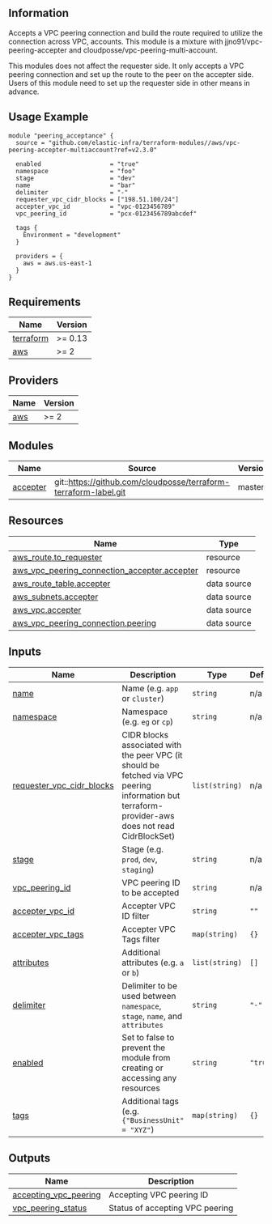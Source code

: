 <!-- BEGINNING OF PRE-COMMIT-TERRAFORM DOCS HOOK -->
## Information

Accepts a VPC peering connection and build the route required to utilize the connection across VPC, accounts.
This module is a mixture with jjno91/vpc-peering-accepter and cloudposse/vpc-peering-multi-account.

This modules does not affect the requester side. It only accepts a VPC peering connection and
set up the route to the peer on the accepter side.
Users of this module need to set up the requester side in other means in advance.

## Usage Example

```hcl
module "peering_acceptance" {
  source = "github.com/elastic-infra/terraform-modules//aws/vpc-peering-accepter-multiaccount?ref=v2.3.0"

  enabled                   = "true"
  namespace                 = "foo"
  stage                     = "dev"
  name                      = "bar"
  delimiter                 = "-"
  requester_vpc_cidr_blocks = ["198.51.100/24"]
  accepter_vpc_id           = "vpc-0123456789"
  vpc_peering_id            = "pcx-0123456789abcdef"

  tags {
    Environment = "development"
  }

  providers = {
    aws = aws.us-east-1
  }
}
```

## Requirements

| Name | Version |
|------|---------|
| <a name="requirement_terraform"></a> [terraform](#requirement\_terraform) | >= 0.13 |
| <a name="requirement_aws"></a> [aws](#requirement\_aws) | >= 2 |

## Providers

| Name | Version |
|------|---------|
| <a name="provider_aws"></a> [aws](#provider\_aws) | >= 2 |

## Modules

| Name | Source | Version |
|------|--------|---------|
| <a name="module_accepter"></a> [accepter](#module\_accepter) | git::https://github.com/cloudposse/terraform-terraform-label.git | master |

## Resources

| Name | Type |
|------|------|
| [aws_route.to_requester](https://registry.terraform.io/providers/hashicorp/aws/latest/docs/resources/route) | resource |
| [aws_vpc_peering_connection_accepter.accepter](https://registry.terraform.io/providers/hashicorp/aws/latest/docs/resources/vpc_peering_connection_accepter) | resource |
| [aws_route_table.accepter](https://registry.terraform.io/providers/hashicorp/aws/latest/docs/data-sources/route_table) | data source |
| [aws_subnets.accepter](https://registry.terraform.io/providers/hashicorp/aws/latest/docs/data-sources/subnets) | data source |
| [aws_vpc.accepter](https://registry.terraform.io/providers/hashicorp/aws/latest/docs/data-sources/vpc) | data source |
| [aws_vpc_peering_connection.peering](https://registry.terraform.io/providers/hashicorp/aws/latest/docs/data-sources/vpc_peering_connection) | data source |

## Inputs

| Name | Description | Type | Default | Required |
|------|-------------|------|---------|:--------:|
| <a name="input_name"></a> [name](#input\_name) | Name  (e.g. `app` or `cluster`) | `string` | n/a | yes |
| <a name="input_namespace"></a> [namespace](#input\_namespace) | Namespace (e.g. `eg` or `cp`) | `string` | n/a | yes |
| <a name="input_requester_vpc_cidr_blocks"></a> [requester\_vpc\_cidr\_blocks](#input\_requester\_vpc\_cidr\_blocks) | CIDR blocks associated with the peer VPC (it should be fetched via VPC peering information but terraform-provider-aws does not read CidrBlockSet) | `list(string)` | n/a | yes |
| <a name="input_stage"></a> [stage](#input\_stage) | Stage (e.g. `prod`, `dev`, `staging`) | `string` | n/a | yes |
| <a name="input_vpc_peering_id"></a> [vpc\_peering\_id](#input\_vpc\_peering\_id) | VPC peering ID to be accepted | `string` | n/a | yes |
| <a name="input_accepter_vpc_id"></a> [accepter\_vpc\_id](#input\_accepter\_vpc\_id) | Accepter VPC ID filter | `string` | `""` | no |
| <a name="input_accepter_vpc_tags"></a> [accepter\_vpc\_tags](#input\_accepter\_vpc\_tags) | Accepter VPC Tags filter | `map(string)` | `{}` | no |
| <a name="input_attributes"></a> [attributes](#input\_attributes) | Additional attributes (e.g. `a` or `b`) | `list(string)` | `[]` | no |
| <a name="input_delimiter"></a> [delimiter](#input\_delimiter) | Delimiter to be used between `namespace`, `stage`, `name`, and `attributes` | `string` | `"-"` | no |
| <a name="input_enabled"></a> [enabled](#input\_enabled) | Set to false to prevent the module from creating or accessing any resources | `string` | `"true"` | no |
| <a name="input_tags"></a> [tags](#input\_tags) | Additional tags (e.g. `{"BusinessUnit" = "XYZ"`) | `map(string)` | `{}` | no |

## Outputs

| Name | Description |
|------|-------------|
| <a name="output_accepting_vpc_peering"></a> [accepting\_vpc\_peering](#output\_accepting\_vpc\_peering) | Accepting VPC peering ID |
| <a name="output_vpc_peering_status"></a> [vpc\_peering\_status](#output\_vpc\_peering\_status) | Status of accepting VPC peering |

<!-- END OF PRE-COMMIT-TERRAFORM DOCS HOOK -->
